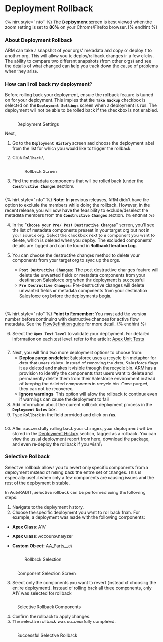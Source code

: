 # Deployment Rollback

{% hint style="info" %}
The **Deployment** screen is best viewed when the zoom setting is set to **80%** on your Chrome/Firefox browser.
{% endhint %}

### About Deployment Rollback <a href="#about-deployment-rollback" id="about-deployment-rollback"></a>

ARM can take a snapshot of your orgs' metadata and copy or deploy it to another org. This will allow you to deploy/rollback changes in a few clicks. The ability to compare two different snapshots (from other orgs) and see the details of what changed can help you track down the cause of problems when they arise.

### How can I roll back my deployment? <a href="#how-can-i-roll-back-my-deployment" id="how-can-i-roll-back-my-deployment"></a>

Before rolling back your deployment, ensure the rollback feature is turned on for your deployment. This implies that the **`Take Backup`** checkbox is selected on the **`Deployment Settings`** screen when a deployment is run. The deployment will not be able to be rolled back if the checkbox is not enabled.

<figure><img src="../../../../.gitbook/assets/image (1668).png" alt=""><figcaption><p>Deployment Settings</p></figcaption></figure>

Next,

1. Go to the **`Deployment History`** screen and choose the deployment label from the list for which you would like to trigger the rollback.
2.  Click **`Rollback`**.\


    <figure><img src="../../../../.gitbook/assets/image (1669).png" alt=""><figcaption><p>Rollback Screen</p></figcaption></figure>
3. Find the metadata components that will be rolled back (under the **`Constructive Changes`** section).

<figure><img src="../../../../.gitbook/assets/image (60) (1) (1).png" alt=""><figcaption></figcaption></figure>

{% hint style="info" %}
**Note:** In previous releases, ARM didn't have the option to exclude the members while doing the rollback. However, in the recent release, you will now have the feasibility to exclude/deselect the metadata members from the **`Constructive Changes`** section.
{% endhint %}

4. In the "**`Choose your Pre/ Post Destructive Changes`**" screen, you’ll see the list of metadata components present in your target org but not in your source org. Select the checkbox next to a component you want to delete, which is deleted when you deploy. The excluded components' details are logged and can be found in **Rollback Iteration Log**.
5.  You can choose the destructive changes method to delete your components from your target org to sync up the orgs.

    * **`Post Destructive Changes:`** The post destructive changes feature will delete the unwanted fields or metadata components from your destination Salesforce org when the deployment is successful.
    * **`Pre Destructive Changes:`** Pre-destructive changes will delete unwanted fields or metadata components from your destination Salesforce org before the deployments begin.

    <figure><img src="../../../../.gitbook/assets/image (61) (1) (1).png" alt=""><figcaption></figcaption></figure>

    <figure><img src="../../../../.gitbook/assets/image (62) (1) (1).png" alt=""><figcaption></figcaption></figure>

{% hint style="info" %}
**Point to Remember:** You must add the version number before continuing with destructive changes for active flow metadata. See the [FlowDefinition guide](https://developer.salesforce.com/docs/atlas.en-us.api_meta.meta/api_meta/meta_flowdefinition.htm) for more detail.
{% endhint %}

6. Select the **`Apex Test level`** to validate your deployment. For detailed information on each test level, refer to the article: [Apex Unit Tests](../../../arm/arm-features/deployment/apex-unit-tests.md)

<figure><img src="../../../../.gitbook/assets/image (63) (1) (1).png" alt=""><figcaption></figcaption></figure>

7. Next, you will find two more deployment options to choose from:
   * **Deploy purge on delete**: Salesforce uses a recycle bin metaphor for data that users delete. Instead of removing the data, Salesforce flags it as deleted and makes it visible through the recycle bin. ARM has a provision to identify the components that users want to delete and permanently delete them from their Salesforce environment instead of keeping the deleted components in recycle bin. Once purged, they can not be recovered.
   * **Ignore warnings:** This option will allow the rollback to continue even if warnings can cause the deployment to fail.
8. Add information about the current rollback deployment process in the **`Deployment Notes`** box.
9. Type **`Rollback`** in the field provided and click on **`Yes`**.

<figure><img src="../../../../.gitbook/assets/image (64) (1) (1).png" alt=""><figcaption></figcaption></figure>

10. After successfully rolling back your changes, your deployment will be stored in the [Deployment History](../../../arm/arm-features/deployment/monitor-deployments.md) section, tagged as a rollback. You can view the usual deployment report from here, download the package, and even re-deploy the rollback if you wish!\


### Selective Rollback

Selective rollback allows you to revert only specific components from a deployment instead of rolling back the entire set of changes. This is especially useful when only a few components are causing issues and the rest of the deployment is stable.

In AutoRABIT, selective rollback can be performed using the following steps:

1. Navigate to the deployment history.
2. Choose the specific deployment you want to roll back from. For example, a deployment was made with the following components:

* **Apex Class:** A1V
* **Apex Class:** AccountAnalyzer
*   **Custom Object:** AA\_Parts\_\_c\


    <figure><img src="../../../../.gitbook/assets/image (1670).png" alt=""><figcaption><p>Rollback Selection</p></figcaption></figure>

<figure><img src="../../../../.gitbook/assets/image (1665).png" alt=""><figcaption><p>Component Selection Screen</p></figcaption></figure>

3. Select only the components you want to revert (instead of choosing the entire deployment). Instead of rolling back all three components, only A1V was selected for rollback.

<figure><img src="../../../../.gitbook/assets/image (1666).png" alt=""><figcaption><p>Selective Rollback Components</p></figcaption></figure>

4. Confirm the rollback to apply changes.
5. The selective rollback was successfully completed.

<figure><img src="../../../../.gitbook/assets/image (1667).png" alt=""><figcaption><p>Successful Selective Rollback</p></figcaption></figure>

